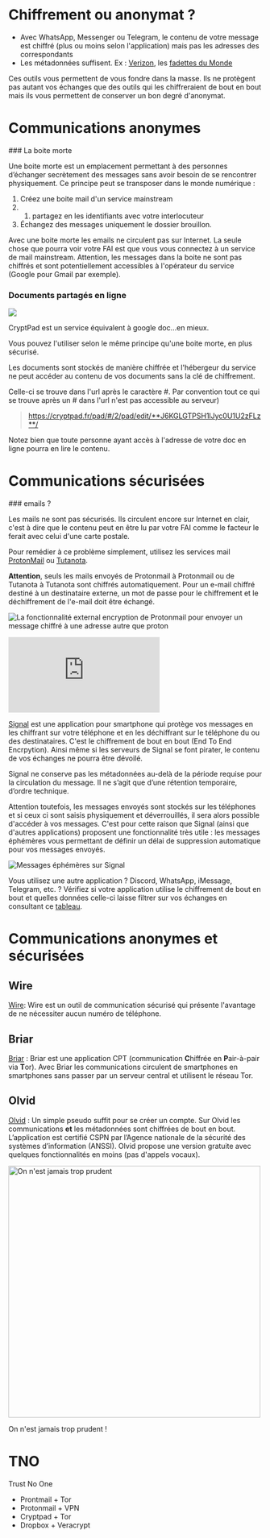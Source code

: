 Chiffrement ou anonymat ?
=======


-   Avec WhatsApp, Messenger ou Telegram, le contenu de votre message
    est chiffré (plus ou moins selon l\'application) mais pas les
    adresses des correspondants
-   Les métadonnées suffisent. Ex :
    [Verizon](http://www.theguardian.com/world/2013/jun/06/nsa-phone-records-verizon-court-order),
    les [fadettes du
    Monde](http://www.lemonde.fr/societe/article/2013/11/14/fadettes-du-monde-philippe-courroye-devant-le-csm_3513762_3224.html)


Ces outils vous permettent de vous fondre dans la masse. Ils ne protègent pas autant vos échanges que des outils qui les chiffreraient de bout en bout mais ils vous permettent de conserver un bon degré d'anonymat.



Communications anonymes
=========


### La boite morte

Une boite morte est un emplacement permettant à des personnes d’échanger secrètement des messages sans avoir besoin de se rencontrer physiquement. Ce principe peut se transposer dans le monde numérique :  


1. Créez une boite mail d'un service mainstream
2. 1. partagez en les identifiants avec votre interlocuteur
3. Échangez des messages uniquement  le dossier brouillon.

Avec une boite morte les emails ne circulent pas sur Internet. La seule chose que pourra voir votre FAI est que vous vous connectez à un service de mail mainstream. Attention, les messages dans la boite ne sont pas chiffrés et sont potentiellement accessibles à l'opérateur du service (Google pour Gmail par exemple).


### Documents partagés en ligne

![](https://cryptpad.fr/customize/CryptPad_logo_hero.svg?ver=5.6.0-b)

CryptPad est un service équivalent à google doc...en mieux. 


Vous pouvez l'utiliser selon le même principe qu'une boite morte, en plus sécurisé. 


Les documents sont stockés de manière chiffrée et l'hébergeur du service ne peut accéder au contenu de vos documents sans la clé de chiffrement.


Celle-ci se trouve dans l'url après le caractère #. Par convention tout ce qui se trouve après un # dans l'url n'est pas accessible au serveur) 

> https://cryptpad.fr/pad/#/2/pad/edit/**J6KGLGTPSH1lJyc0U1U2zFLz**/


Notez bien que toute personne ayant accès à l'adresse de votre doc en ligne pourra en lire le contenu.



Communications sécurisées
=========


### emails ?

Les mails ne sont pas sécurisés. Ils circulent encore sur Internet en clair, c'est  à dire que le contenu peut en être lu par votre FAI comme le facteur le ferait avec celui d'une carte postale. 


Pour remédier à ce problème simplement, utilisez les services mail <a href="https://protonmail.com/">ProtonMail</a> ou <a href="https://tutanota.com/">Tutanota</a>.


**Attention**, seuls les mails envoyés de Protonmail  à Protonmail ou de Tutanota à Tutanota sont chiffrés automatiquement. Pour un  e-mail chiffré destiné à un destinataire externe, un mot de passe pour le chiffrement et le déchiffrement de l'e-mail doit être  échangé. 


![La fonctionnalité external encryption de Protonmail pour envoyer un message chiffré  à une adresse autre que proton](/assets/i/protonmail.png)


![Signal](https://wiki.nothing2hide.org/lib/exe/fetch.php?media=fiches_pedagogiques:2b236f00f769018f1e71c4dc1f9bad04.png)


[Signal](https://signal.org/) est une application pour smartphone qui protège vos messages en les chiffrant sur votre téléphone et en les déchiffrant sur le téléphone du ou des destinataires. C'est le chiffrement de bout en bout (End To End Encrpytion). Ainsi même si les serveurs de Signal se font pirater, le contenu de vos échanges ne pourra être dévoilé. 


Signal ne conserve pas les métadonnées au-delà de la période requise pour la circulation du message. Il ne s’agit que d’une rétention temporaire, d’ordre technique.


Attention toutefois, les messages envoyés sont stockés sur les téléphones et si ceux ci sont saisis physiquement et déverrouillés, il sera alors possible d'accéder à vos messages. C'est pour cette raison que Signal (ainsi que d'autres applications) proposent une fonctionnalité très utile : les messages éphémères vous permettant de définir un délai de suppression automatique pour vos messages envoyés.


![Messages éphémères sur Signal](/assets/i/signal-msg-ephemere.png)


Vous utilisez une autre application ? Discord, WhatsApp, iMessage, Telegram, etc. ? Vérifiez si votre application utilise le chiffrement de bout en bout et quelles données celle-ci laisse filtrer sur vos échanges en consultant ce [tableau](https://www.messenger-matrix.de/messenger-matrix-en.html).



Communications anonymes et sécurisées
=============


Wire
---
[Wire](https://wire.com/en/ "https://wire.com/en/"): Wire est un outil de communication sécurisé qui présente l'avantage de ne nécessiter aucun numéro de téléphone.


Briar
---
[Briar](https://briarproject.org/download-briar/ "https://briarproject.org/download-briar/") : Briar est une application CPT (communication **C**hiffrée en **P**air-à-pair via **T**or). Avec Briar les communications circulent de smartphones en smartphones sans passer par un serveur central et utilisent le réseau Tor.


Olvid
---
[Olvid](https://olvid.io/) :  Un simple pseudo suffit pour se créer un compte. Sur Olvid les communications **et** les métadonnées sont chiffrées de bout en bout. L’application est certifié CSPN par l’Agence nationale de la sécurité des systèmes d’information (ANSSI). Olvid propose une version gratuite avec quelques fonctionnalités en moins (pas d'appels vocaux).


<img src="/assets/i/careful.gif" alt="On n'est jamais trop prudent" title="On n'est jamais trop prudent" width="" height="500" />

On n'est jamais trop prudent !


TNO
===

Trust No One

-   Prontmail + Tor
-   Protonmail + VPN
-   Cryptpad + Tor
-   Dropbox + Veracrypt
